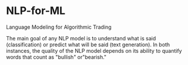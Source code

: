 # NLP-for-ML

Language Modeling for Algorithmic Trading 

The main goal of any NLP model is to understand what is said (classification) or predict what will be said (text generation). In both instances, the quality of the NLP model depends on its ability to quantify words that count as "bullish" or"bearish."
